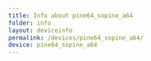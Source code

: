 ```yaml
---
title: Info about pine64_sopine_a64
folder: info
layout: deviceinfo
permalink: /devices/pine64_sopine_a64/
device: pine64_sopine_a64
---
```

